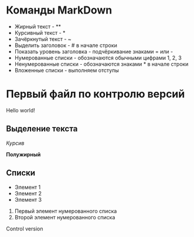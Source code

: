 # Команды MarkDown

* Жирный текст - **
* Курсивный текст - *
* Зачёркнутый текст - ~
* Выделить заголовок - # в начале строки
* Показать уровень заголовка - подчёркивание знаками = или -
* Нумерованные списки - обозначаются обычными цифрами 1, 2, 3
* Ненумерованные списки - обозначаются знаками * в начале строки
* Вложенные списки - выполняем отступы

# Первый файл по контролю версий
Hello world!

## Выделение текста

*Курсив*

**Полужирный**

## Списки

* Элемент 1
* Элемент 2
* Элемент 3

1. Первый элемент нумерованного списка
2. Второй элемент нумерованного списка

Control version 